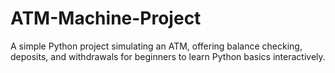 # ATM-Machine-Project
A simple Python project simulating an ATM, offering balance checking, deposits, and withdrawals for beginners to learn Python basics interactively.
